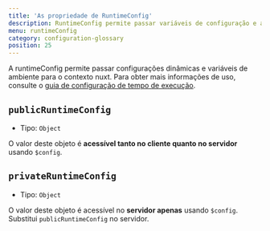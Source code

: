 ```yaml
---
title: 'As propriedade de RuntimeConfig'
description: RuntimeConfig permite passar variáveis ​​de configuração e ambiente dinâmicas para o contexto do nuxt
menu: runtimeConfig
category: configuration-glossary
position: 25
---
```


A runtimeConfig permite passar configurações dinâmicas e variáveis ​​de ambiente para o contexto nuxt. Para obter mais informações de uso, consulte o [guia de configuração de tempo de execução](/docs/2.x/configuration-glossary/configuration-runtime-config).

## `publicRuntimeConfig`

- Tipo: `Object`

O valor deste objeto é **acessível tanto no cliente quanto no servidor** usando `$config`.

## `privateRuntimeConfig`

- Tipo: `Object`

O valor deste objeto é acessível no **servidor apenas** usando `$config`. Substitui `publicRuntimeConfig` no servidor.
